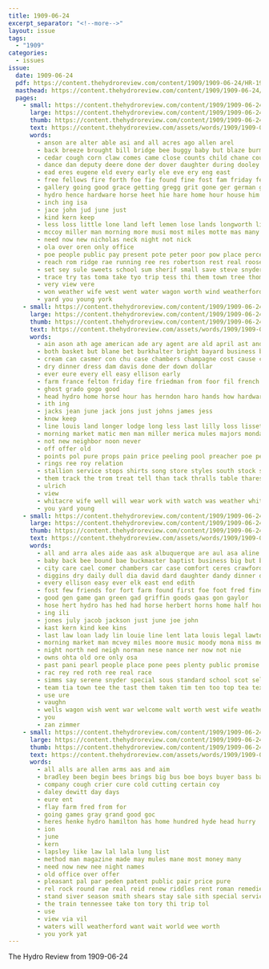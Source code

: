 ```yaml
---
title: 1909-06-24
excerpt_separator: "<!--more-->"
layout: issue
tags:
  - "1909"
categories:
  - issues
issue:
  date: 1909-06-24
  pdf: https://content.thehydroreview.com/content/1909/1909-06-24/HR-1909-06-24.pdf
  masthead: https://content.thehydroreview.com/content/1909/1909-06-24/masthead/HR-1909-06-24.jpg
  pages:
    - small: https://content.thehydroreview.com/content/1909/1909-06-24/small/HR-1909-06-24-01.jpg
      large: https://content.thehydroreview.com/content/1909/1909-06-24/large/HR-1909-06-24-01.jpg
      thumb: https://content.thehydroreview.com/content/1909/1909-06-24/thumbnails/HR-1909-06-24-01.jpg
      text: https://content.thehydroreview.com/assets/words/1909/1909-06-24/HR-1909-06-24-01.txt
      words:
        - anson are alter able asi and all acres ago allen arel
        - back breeze brought bill bridge bee buggy baby but blaze burman business baptist barn biden board bond been both boi bank bag banks blown bors busi bradley best
        - cedar cough corn claw comes came close counts child chane county come city con cash christy college captain case cassidy caddo comfort credit citizen church company cashier can colony
        - dance dan deputy deere done der dover daughter during dooley deal doctor doll door down delay deck
        - ead eres eugene eld every early ele eve ery eng east
        - free fellows fire forth foe fie found fine fost fam friday ference first frese for frank fight from fred frame fund fort favor fate farm few fed
        - gallery going good grace getting gregg grit gone ger german given guess gin granite guthrie
        - hydro hence hardware horse heet hie hare home hour house him had hoyt holder harvest has held
        - inch ing isa
        - jace john jud june just
        - kind kern keep
        - less loss little lone land left lemen lose lands longworth living lacy linscott lucky look low last like large
        - mccoy miller man morning more musi most miles motte mas many members mort monday men matt milk mis made minnie
        - need now new nicholas neck night not nick
        - ola over oren only office
        - poe people public pay present pote peter poor pow place perce president point pea prys persons
        - reach rom ridge rae running ree res robertson rest real roosevelt
        - set sey sule sweets school sum sherif small save steve snyder sheri steamer sharp selling sides state stand safe soon start south shell son smith sun strong sheriff show store stable see street she spire sara stove stolen sale surplus stock
        - trace try tas toma take tyo trip tess thi them town tree thomas tor the too trial tom
        - very view vere
        - won weather wife west went water wagon worth wind weatherford wile wolf wheat with way will work wilson week well while waterman was
        - yard you young york
    - small: https://content.thehydroreview.com/content/1909/1909-06-24/small/HR-1909-06-24-02.jpg
      large: https://content.thehydroreview.com/content/1909/1909-06-24/large/HR-1909-06-24-02.jpg
      thumb: https://content.thehydroreview.com/content/1909/1909-06-24/thumbnails/HR-1909-06-24-02.jpg
      text: https://content.thehydroreview.com/assets/words/1909/1909-06-24/HR-1909-06-24-02.txt
      words:
        - ain ason ath age american ade ary agent are ald april ast and all
        - both basket but blane bet burkhalter bright bayard business boy bal bank baby back bowels big bon brandy board bone book bros best
        - cream can casmer con chu case chambers champagne cost cause cons cure carry care crawford
        - dry dinner dress dam davis done der down dollar
        - ever eure every ell easy ellison early
        - farm france felton friday fire friedman from foor fil french fine fun for
        - ghost grado gogo good
        - head hydro home horse hour has herndon haro hands how hardware hass him handle hes hamburger
        - ith ing
        - jacks jean june jack jons just johns james jess
        - know keep
        - line louis land longer lodge long less last lilly loss lissette limbers lalla lead lawson little
        - morning market matic men man miller merica mules majors monday morn mound missouri mcvey mate
        - not new neighbor noon never
        - off offer old
        - points pol pure props pain price peeling pool preacher poe per pany penn
        - rings ree roy relation
        - stallion service stops shirts song store styles south stock shelton see state sick son sun shelby school sunday sieg san standard schoo saving season
        - them track the trom treat tell than tack thralls table thares try
        - ulrich
        - view
        - whitacre wife well will wear work with watch was weather white week went
        - you yard young
    - small: https://content.thehydroreview.com/content/1909/1909-06-24/small/HR-1909-06-24-03.jpg
      large: https://content.thehydroreview.com/content/1909/1909-06-24/large/HR-1909-06-24-03.jpg
      thumb: https://content.thehydroreview.com/content/1909/1909-06-24/thumbnails/HR-1909-06-24-03.jpg
      text: https://content.thehydroreview.com/assets/words/1909/1909-06-24/HR-1909-06-24-03.txt
      words:
        - all and arra ales aide aas ask albuquerque are aul asa aline ago
        - baby back bee bound bae buckmaster baptist business big but broadway beans bledsoe bert been butter bridgeport black beal brother benscoter band boys brand bottle bradley ball bors bachelor
        - city care cael comer chambers car case comfort ceres crawford clock card cheap citizen county cass cregg college charley cure carl close champion cost comes coak company church chis choice came chee change course court
        - diggins dry daily dull dia david dard daughter dandy dinner down dies dash drag day
        - every ellison easy ever elk east end edith
        - fost few friends for fort farm found first foe foot fred fine from
        - good gen game gan green gad griffin goods gaas gon gaylor
        - hose hert hydro has hed had horse herbert horns home half house her hone harry
        - ing ili
        - jones july jacob jackson just june joe john
        - kast kern kind kee kins
        - last law loan lady lin louie line lent lata louis legal lawton lot little long left landis linder lele
        - morning market man mcvey miles moore music moody mona miss meyer main monday mier money mile mon march min much mallard mater miller
        - night north ned neigh norman nese nance ner now not nie
        - owns ohta old ore only osa
        - past pani pearl people place pone pees plenty public promise pile purse palmer pon pier per packard
        - rac rey red roth ree real race
        - simms say serene snyder special sous standard school scot sell stay springs sale stockton stock stitt stanley stand sund score still sade sese speaker streets seen saas sunday sheller sens sai sample suits saturday small second seer struck stain soe smith
        - team tia town tee the tast them taken tim ten too top tea tex trust
        - use ure
        - vaughn
        - wells wagon wish went war welcome walt worth west wife weatherford wash was way will woods wheat with weeks win weather wyatt watch week worms white warm wedding
        - you
        - zan zimmer
    - small: https://content.thehydroreview.com/content/1909/1909-06-24/small/HR-1909-06-24-04.jpg
      large: https://content.thehydroreview.com/content/1909/1909-06-24/large/HR-1909-06-24-04.jpg
      thumb: https://content.thehydroreview.com/content/1909/1909-06-24/thumbnails/HR-1909-06-24-04.jpg
      text: https://content.thehydroreview.com/assets/words/1909/1909-06-24/HR-1909-06-24-04.txt
      words:
        - all alls are allen arms aas and aim
        - bradley been begin bees brings big bus boe boys buyer bass ballar bowels buy
        - company cough crier cure cold cutting certain coy
        - daley dewitt day days
        - eure ent
        - flay farm fred from for
        - going games gray grand good goc
        - heres henke hydro hamilton has home hundred hyde head hurry
        - ion
        - june
        - kern
        - lapsley like law lal lala lung list
        - method man magazine made may mules mane most money many
        - need now new nee night names
        - old office over offer
        - pleasant pal par peden patent public pair price pure
        - rel rock round rae real reid renew riddles rent roman remedies ronen rom
        - stand siver season smith shears stay sale sith special service street spring side seas set sam standard save summer sells soe sal sell seller see surgeon
        - the train tennessee take ton tory thi trip tol
        - use
        - view via vil
        - waters will weatherford want wait world wee worth
        - you york yat
---
```


The Hydro Review from 1909-06-24

<!--more-->

